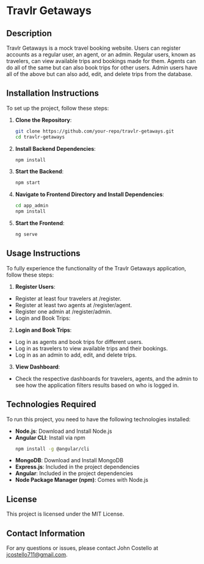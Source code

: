 # Travlr Getaways

## Description
Travlr Getaways is a mock travel booking website. Users can register accounts as a regular user, an agent, or an admin. Regular users, known as travelers, can view available trips and bookings made for them. Agents can do all of the same but can also book trips for other users. Admin users have all of the above but can also add, edit, and delete trips from the database.

## Installation Instructions
To set up the project, follow these steps:

1. **Clone the Repository**: 
   ```sh
   git clone https://github.com/your-repo/travlr-getaways.git
   cd travlr-getaways

2. **Install Backend Dependencies**:
   ```sh
   npm install

3. **Start the Backend**:
   ```sh
   npm start

4. **Navigate to Frontend Directory and Install Dependencies**:
   ```sh
   cd app_admin
   npm install

5. **Start the Frontend**:
   ```sh
   ng serve

## Usage Instructions
To fully experience the functionality of the Travlr Getaways application, follow these steps:

1. **Register Users**: 

- Register at least four travelers at /register.
- Register at least two agents at /register/agent.
- Register one admin at /register/admin.
- Login and Book Trips:

2. **Login and Book Trips**:
- Log in as agents and book trips for different users.
- Log in as travelers to view available trips and their bookings.
- Log in as an admin to add, edit, and delete trips.

3. **View Dashboard**:

- Check the respective dashboards for travelers, agents, and the admin to see how the application filters results based on who is logged in.

## Technologies Required
To run this project, you need to have the following technologies installed:
- **Node.js**: Download and Install Node.js
- **Angular CLI**: Install via npm
  ```sh
  npm install -g @angular/cli
- **MongoDB**: Download and Install MongoDB
- **Express.js**: Included in the project dependencies
- **Angular**: Included in the project dependencies
- **Node Package Manager (npm)**: Comes with Node.js

## License
This project is licensed under the MIT License.

## Contact Information
For any questions or issues, please contact John Costello at jcostello711@gmail.com.
